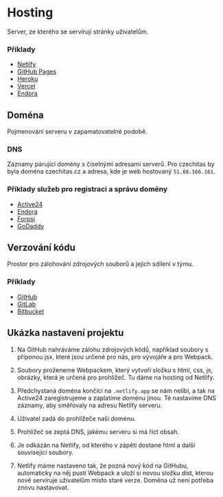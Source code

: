 # Hosting

Server, ze kterého se servírují stránky uživatelům.

### Příklady

- [Netlify](https://www.netlify.com/)
- [GitHub Pages](https://pages.github.com/)
- [Heroku](https://www.heroku.com/)
- [Vercel](https://vercel.com/)
- [Endora](https://www.endora.cz/)

## Doména

Pojmenování serveru v zapamatovatelné podobě.

### DNS

Záznamy párující domény s číselnými adresami serverů. Pro czechitas by byla doména czechitas.cz a adresa, kde je web hostovaný `51.68.166.161`.

### Příklady služeb pro registraci a správu domény

- [Active24](https://www.active24.cz/)
- [Endora](https://www.endora.cz/)
- [Forpsi](https://www.forpsi.com/)
- [GoDaddy](https://uk.godaddy.com/)

## Verzování kódu

Prostor pro zálohování zdrojových souborů a jejich sdílení v týmu.

### Příklady

- [GitHub](https://github.com/)
- [GitLab](https://about.gitlab.com/)
- [Bitbucket](https://bitbucket.org/product/)

## Ukázka nastavení projektu

1. Na GitHub nahráváme zálohu zdrojových kódů, například soubory s příponou jsx, které jsou určené pro nás, pro vývojáře a pro Webpack.

1. Soubory proženeme Webpackem, který vytvoří složku s html, css, js, obrázky, která je určená pro prohlížeč. Tu dáme na hosting od Netlify.

1. Předchystaná doména končící na `.netlify.app` se nám nelíbí, a tak na Active24 zaregistrujeme a zaplatíme doménu jinou. Té nastavíme DNS záznamy, aby směřovaly na adresu Netlify serveru.

1. Uživatel zadá do prohlížeče naši doménu.

1. Prohlížeč se zeptá DNS, jakému serveru si má říct obsah.

1. Je odkázán na Netlify, od kterého v zápětí dostane html a další související soubory.

1. Netlify máme nastaveno tak, že pozná nový kód na GitHubu, automaticky na něj pustí Webpack a uloží si novou složku dist, kterou nově servíruje uživatelům místo staré verze. Doména už není potřeba znovu nastavovat.
